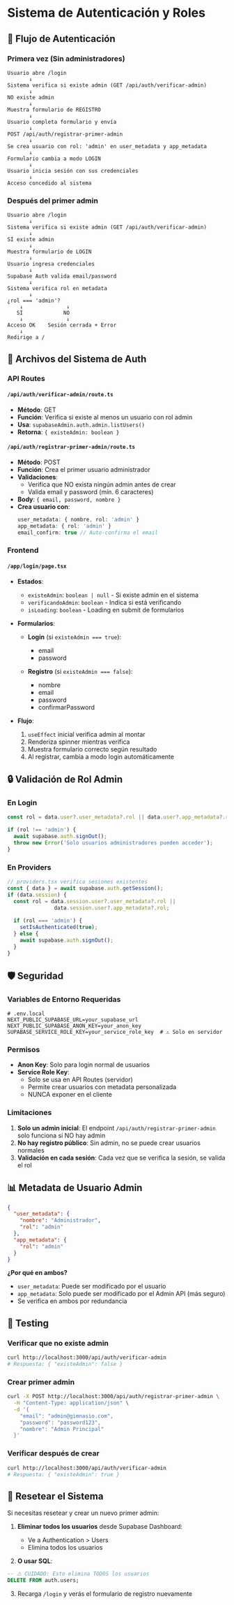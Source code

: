 # Sistema de Autenticación y Roles

## 🔐 Flujo de Autenticación

### Primera vez (Sin administradores)

```
Usuario abre /login
       ↓
Sistema verifica si existe admin (GET /api/auth/verificar-admin)
       ↓
NO existe admin
       ↓
Muestra formulario de REGISTRO
       ↓
Usuario completa formulario y envía
       ↓
POST /api/auth/registrar-primer-admin
       ↓
Se crea usuario con rol: 'admin' en user_metadata y app_metadata
       ↓
Formulario cambia a modo LOGIN
       ↓
Usuario inicia sesión con sus credenciales
       ↓
Acceso concedido al sistema
```

### Después del primer admin

```
Usuario abre /login
       ↓
Sistema verifica si existe admin (GET /api/auth/verificar-admin)
       ↓
SÍ existe admin
       ↓
Muestra formulario de LOGIN
       ↓
Usuario ingresa credenciales
       ↓
Supabase Auth valida email/password
       ↓
Sistema verifica rol en metadata
       ↓
¿rol === 'admin'?
    ↓              ↓
   SÍ             NO
    ↓              ↓
Acceso OK    Sesión cerrada + Error
    ↓
Redirige a /
```

## 📁 Archivos del Sistema de Auth

### API Routes

#### `/api/auth/verificar-admin/route.ts`
- **Método**: GET
- **Función**: Verifica si existe al menos un usuario con rol admin
- **Usa**: `supabaseAdmin.auth.admin.listUsers()`
- **Retorna**: `{ existeAdmin: boolean }`

#### `/api/auth/registrar-primer-admin/route.ts`
- **Método**: POST
- **Función**: Crea el primer usuario administrador
- **Validaciones**:
  - Verifica que NO exista ningún admin antes de crear
  - Valida email y password (mín. 6 caracteres)
- **Body**: `{ email, password, nombre }`
- **Crea usuario con**:
  ```typescript
  user_metadata: { nombre, rol: 'admin' }
  app_metadata: { rol: 'admin' }
  email_confirm: true // Auto-confirma el email
  ```

### Frontend

#### `/app/login/page.tsx`
- **Estados**:
  - `existeAdmin`: `boolean | null` - Si existe admin en el sistema
  - `verificandoAdmin`: `boolean` - Indica si está verificando
  - `isLoading`: `boolean` - Loading en submit de formularios

- **Formularios**:
  - **Login** (si `existeAdmin === true`):
    - email
    - password
  
  - **Registro** (si `existeAdmin === false`):
    - nombre
    - email
    - password
    - confirmarPassword

- **Flujo**:
  1. `useEffect` inicial verifica admin al montar
  2. Renderiza spinner mientras verifica
  3. Muestra formulario correcto según resultado
  4. Al registrar, cambia a modo login automáticamente

## 🔒 Validación de Rol Admin

### En Login
```typescript
const rol = data.user?.user_metadata?.rol || data.user?.app_metadata?.rol;

if (rol !== 'admin') {
  await supabase.auth.signOut();
  throw new Error('Solo usuarios administradores pueden acceder');
}
```

### En Providers
```typescript
// providers.tsx verifica sesiones existentes
const { data } = await supabase.auth.getSession();
if (data.session) {
  const rol = data.session.user?.user_metadata?.rol || 
               data.session.user?.app_metadata?.rol;
  
  if (rol === 'admin') {
    setIsAuthenticated(true);
  } else {
    await supabase.auth.signOut();
  }
}
```

## 🛡️ Seguridad

### Variables de Entorno Requeridas

```env
# .env.local
NEXT_PUBLIC_SUPABASE_URL=your_supabase_url
NEXT_PUBLIC_SUPABASE_ANON_KEY=your_anon_key
SUPABASE_SERVICE_ROLE_KEY=your_service_role_key  # ⚠️ Solo en servidor
```

### Permisos

- **Anon Key**: Solo para login normal de usuarios
- **Service Role Key**: 
  - Solo se usa en API Routes (servidor)
  - Permite crear usuarios con metadata personalizada
  - NUNCA exponer en el cliente

### Limitaciones

1. **Solo un admin inicial**: El endpoint `/api/auth/registrar-primer-admin` solo funciona si NO hay admin
2. **No hay registro público**: Sin admin, no se puede crear usuarios normales
3. **Validación en cada sesión**: Cada vez que se verifica la sesión, se valida el rol

## 📊 Metadata de Usuario Admin

```json
{
  "user_metadata": {
    "nombre": "Administrador",
    "rol": "admin"
  },
  "app_metadata": {
    "rol": "admin"
  }
}
```

**¿Por qué en ambos?**
- `user_metadata`: Puede ser modificado por el usuario
- `app_metadata`: Solo puede ser modificado por el Admin API (más seguro)
- Se verifica en ambos por redundancia

## 🧪 Testing

### Verificar que no existe admin
```bash
curl http://localhost:3000/api/auth/verificar-admin
# Respuesta: { "existeAdmin": false }
```

### Crear primer admin
```bash
curl -X POST http://localhost:3000/api/auth/registrar-primer-admin \
  -H "Content-Type: application/json" \
  -d '{
    "email": "admin@gimnasio.com",
    "password": "password123",
    "nombre": "Admin Principal"
  }'
```

### Verificar después de crear
```bash
curl http://localhost:3000/api/auth/verificar-admin
# Respuesta: { "existeAdmin": true }
```

## 🔄 Resetear el Sistema

Si necesitas resetear y crear un nuevo primer admin:

1. **Eliminar todos los usuarios** desde Supabase Dashboard:
   - Ve a Authentication > Users
   - Elimina todos los usuarios

2. **O usar SQL**:
```sql
-- ⚠️ CUIDADO: Esto elimina TODOS los usuarios
DELETE FROM auth.users;
```

3. Recarga `/login` y verás el formulario de registro nuevamente
